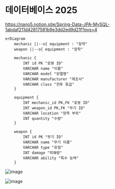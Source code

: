 # 데이터베이스 2025

https://nano5.notion.site/Spring-Data-JPA-MySQL-1abdaf211d42817581b9e3dd2ed9d21f?pvs=4

```mermaid
erDiagram
    mechanic ||--o{ equipment : "장착"
    weapon ||--o{ equipment : "장착"

    mechanic {
        INT id PK "로봇 ID"
        VARCHAR name "이름"
        VARCHAR model "모델명"
        VARCHAR manufacturer "제조사"
        VARCHAR class "전투 등급"
    }

    equipment {
        INT mechanic_id PK,FK "로봇 ID"
        INT weapon_id PK,FK "무기 ID"
        VARCHAR location "장착 부위"
        INT quantity "수량"
    }

    weapon {
        INT id PK "무기 ID"
        VARCHAR name "무기 이름"
        VARCHAR type "유형"
        INT damage "피해량"
        VARCHAR ability "특수 능력"
    }
```


![image](https://github.com/user-attachments/assets/621c79a3-2c25-403f-9ca6-e817988d02d8)

![image](https://github.com/user-attachments/assets/00c855ac-4217-4990-a5ee-58fda447e2fa)

